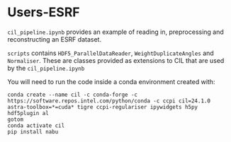 # Users-ESRF

`cil_pipeline.ipynb` provides an example of reading in, preprocessing and reconstructing an ESRF dataset.

`scripts` contains `HDF5_ParallelDataReader`, `WeightDuplicateAngles` and `Normaliser`. These are classes provided as extensions to CIL that are used by the `cil_pipeline.ipynb`

You will need to run the code inside a conda environment created with:

```
conda create --name cil -c conda-forge -c https://software.repos.intel.com/python/conda -c ccpi cil=24.1.0 astra-toolbox=*=cuda* tigre ccpi-regulariser ipywidgets h5py hdf5plugin al
gotom
conda activate cil
pip install nabu
```
